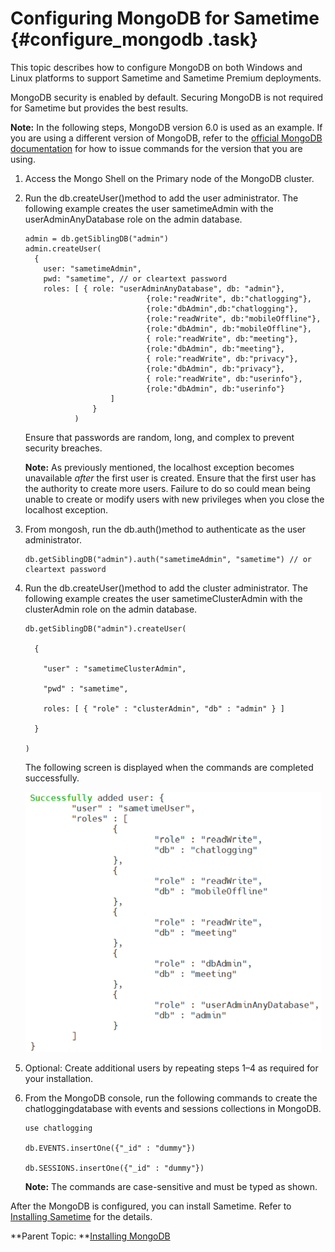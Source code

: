 # Configuring MongoDB for Sametime {#configure_mongodb .task}

This topic describes how to configure MongoDB on both Windows and Linux platforms to support Sametime and Sametime Premium deployments.

MongoDB security is enabled by default. Securing MongoDB is not required for Sametime but provides the best results.

**Note:** In the following steps, MongoDB version 6.0 is used as an example. If you are using a different version of MongoDB, refer to the [official MongoDB documentation](https://www.mongodb.com/docs/manual/tutorial/deploy-replica-set-with-keyfile-access-control/) for how to issue commands for the version that you are using.

1.  Access the Mongo Shell on the Primary node of the MongoDB cluster.

2.  Run the db.createUser\(\)method to add the user administrator. The following example creates the user sametimeAdmin with the userAdminAnyDatabase role on the admin database.

    ``` {#codeblock_qnx_phs_nyb}
    admin = db.getSiblingDB("admin")
    admin.createUser(
      {
        user: "sametimeAdmin",
        pwd: "sametime", // or cleartext password
        roles: [ { role: "userAdminAnyDatabase", db: "admin"}, 
                               {role:"readWrite", db:"chatlogging"}, 
                               {role:"dbAdmin",db:"chatlogging"},
                               {role:"readWrite", db:"mobileOffline"}, 
                               {role:"dbAdmin", db:"mobileOffline"}, 
                               { role:"readWrite", db:"meeting"}, 
                               {role:"dbAdmin", db:"meeting"}, 
                               { role:"readWrite", db:"privacy"}, 
                               {role:"dbAdmin", db:"privacy"},  
                               { role:"readWrite", db:"userinfo"}, 
                               {role:"dbAdmin", db:"userinfo"} 
                       ] 
                   }
               )
    ```

    Ensure that passwords are random, long, and complex to prevent security breaches.

    **Note:** As previously mentioned, the localhost exception becomes unavailable *after* the first user is created. Ensure that the first user has the authority to create more users. Failure to do so could mean being unable to create or modify users with new privileges when you close the localhost exception.

3.  From mongosh, run the db.auth\(\)method to authenticate as the user administrator.

    ``` {#codeblock_yrl_v3s_nyb}
    db.getSiblingDB("admin").auth("sametimeAdmin", "sametime") // or cleartext password
    ```

4.  Run the db.createUser\(\)method to add the cluster administrator. The following example creates the user sametimeClusterAdmin with the clusterAdmin role on the admin database.

    ``` {#codeblock_dhp_jks_nyb}
    db.getSiblingDB("admin").createUser( 
    
      { 
    
        "user" : "sametimeClusterAdmin", 
    
        "pwd" : "sametime",      
    
        roles: [ { "role" : "clusterAdmin", "db" : "admin" } ] 
    
      } 
    
    ) 
    ```

    The following screen is displayed when the commands are completed successfully.

    ![](Images/configure_mongodb_successmsg.png)

5.  Optional: Create additional users by repeating steps 1–4 as required for your installation.

6.  From the MongoDB console, run the following commands to create the chatloggingdatabase with events and sessions collections in MongoDB.

    ``` {#codeblock_zmb_sls_nyb}
    use chatlogging      
    
    db.EVENTS.insertOne({"_id" : "dummy"}) 
    
    db.SESSIONS.insertOne({"_id" : "dummy"}) 
    ```

    **Note:** The commands are case-sensitive and must be typed as shown.


After the MongoDB is configured, you can install Sametime. Refer to [Installing Sametime](installation_sametime.md) for the details.

**Parent Topic:  **[Installing MongoDB](installation_mongodb.md)

